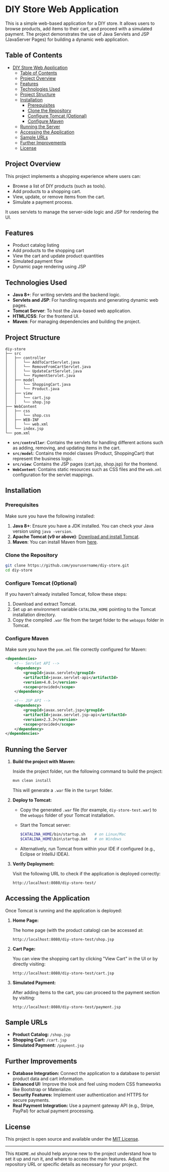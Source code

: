# DIY Store Web Application

This is a simple web-based application for a DIY store. It allows users to browse products, add items to their cart, and proceed with a simulated payment. The project demonstrates the use of Java Servlets and JSP (JavaServer Pages) for building a dynamic web application.

## Table of Contents

- [DIY Store Web Application](#diy-store-web-application)
  - [Table of Contents](#table-of-contents)
  - [Project Overview](#project-overview)
  - [Features](#features)
  - [Technologies Used](#technologies-used)
  - [Project Structure](#project-structure)
  - [Installation](#installation)
    - [Prerequisites](#prerequisites)
    - [Clone the Repository](#clone-the-repository)
    - [Configure Tomcat (Optional)](#configure-tomcat-optional)
    - [Configure Maven](#configure-maven)
  - [Running the Server](#running-the-server)
  - [Accessing the Application](#accessing-the-application)
  - [Sample URLs](#sample-urls)
  - [Further Improvements](#further-improvements)
  - [License](#license)

## Project Overview

This project implements a shopping experience where users can:
- Browse a list of DIY products (such as tools).
- Add products to a shopping cart.
- View, update, or remove items from the cart.
- Simulate a payment process.

It uses servlets to manage the server-side logic and JSP for rendering the UI.

## Features

- Product catalog listing
- Add products to the shopping cart
- View the cart and update product quantities
- Simulated payment flow
- Dynamic page rendering using JSP

## Technologies Used

- **Java 8+**: For writing servlets and the backend logic.
- **Servlets and JSP**: For handling requests and generating dynamic web pages.
- **Tomcat Server**: To host the Java-based web application.
- **HTML/CSS**: For the frontend UI.
- **Maven**: For managing dependencies and building the project.

## Project Structure

```
diy-store
├── src
│   ├── controller
│   │   └── AddToCartServlet.java
│   │   └── RemoveFromCartServlet.java
│   │   └── UpdateCartServlet.java
│   │   └── PaymentServlet.java
│   ├── model
│   │   └── ShoppingCart.java
│   │   └── Product.java
│   ├── view
│   │   └── cart.jsp
│   │   └── shop.jsp
├── WebContent
│   ├── css
│   │   └── shop.css
│   ├── WEB-INF
│   │   └── web.xml
│   └── index.jsp
└── pom.xml
```

- **`src/controller`**: Contains the servlets for handling different actions such as adding, removing, and updating items in the cart.
- **`src/model`**: Contains the model classes (Product, ShoppingCart) that represent the business logic.
- **`src/view`**: Contains the JSP pages (cart.jsp, shop.jsp) for the frontend.
- **`WebContent`**: Contains static resources such as CSS files and the `web.xml` configuration for the servlet mappings.

## Installation

### Prerequisites

Make sure you have the following installed:

1. **Java 8+**: Ensure you have a JDK installed. You can check your Java version using `java -version`.
2. **Apache Tomcat (v9 or above)**: [Download and install Tomcat](https://tomcat.apache.org/download-90.cgi).
3. **Maven**: You can install Maven from [here](https://maven.apache.org/install.html).

### Clone the Repository

```bash
git clone https://github.com/yourusername/diy-store.git
cd diy-store
```

### Configure Tomcat (Optional)

If you haven't already installed Tomcat, follow these steps:

1. Download and extract Tomcat.
2. Set up an environment variable `CATALINA_HOME` pointing to the Tomcat installation directory.
3. Copy the compiled `.war` file from the target folder to the `webapps` folder in Tomcat.

### Configure Maven

Make sure you have the `pom.xml` file correctly configured for Maven:

```xml
<dependencies>
    <!-- Servlet API -->
    <dependency>
        <groupId>javax.servlet</groupId>
        <artifactId>javax.servlet-api</artifactId>
        <version>4.0.1</version>
        <scope>provided</scope>
    </dependency>

    <!-- JSP API -->
    <dependency>
        <groupId>javax.servlet.jsp</groupId>
        <artifactId>javax.servlet.jsp-api</artifactId>
        <version>2.3.3</version>
        <scope>provided</scope>
    </dependency>
</dependencies>
```

## Running the Server

1. **Build the project with Maven:**

   Inside the project folder, run the following command to build the project:

   ```bash
   mvn clean install
   ```

   This will generate a `.war` file in the `target` folder.

2. **Deploy to Tomcat:**

   - Copy the generated `.war` file (for example, `diy-store-test.war`) to the `webapps` folder of your Tomcat installation.
   - Start the Tomcat server:

     ```bash
     $CATALINA_HOME/bin/startup.sh    # on Linux/Mac
     $CATALINA_HOME\bin\startup.bat   # on Windows
     ```

   - Alternatively, run Tomcat from within your IDE if configured (e.g., Eclipse or IntelliJ IDEA).

3. **Verify Deployment:**

   Visit the following URL to check if the application is deployed correctly:

   ```
   http://localhost:8080/diy-store-test/
   ```

## Accessing the Application

Once Tomcat is running and the application is deployed:

1. **Home Page:**

   The home page (with the product catalog) can be accessed at:

   ```
   http://localhost:8080/diy-store-test/shop.jsp
   ```

2. **Cart Page:**

   You can view the shopping cart by clicking "View Cart" in the UI or by directly visiting:

   ```
   http://localhost:8080/diy-store-test/cart.jsp
   ```

3. **Simulated Payment:**

   After adding items to the cart, you can proceed to the payment section by visiting:

   ```
   http://localhost:8080/diy-store-test/payment.jsp
   ```

## Sample URLs

- **Product Catalog:** `/shop.jsp`
- **Shopping Cart:** `/cart.jsp`
- **Simulated Payment:** `/payment.jsp`

## Further Improvements

- **Database Integration:** Connect the application to a database to persist product data and cart information.
- **Enhanced UI:** Improve the look and feel using modern CSS frameworks like Bootstrap or Materialize.
- **Security Features:** Implement user authentication and HTTPS for secure payments.
- **Real Payment Integration:** Use a payment gateway API (e.g., Stripe, PayPal) for actual payment processing.

## License

This project is open source and available under the [MIT License](LICENSE).

---

This `README.md` should help anyone new to the project understand how to set it up and run it, and where to access the main features. Adjust the repository URL or specific details as necessary for your project.